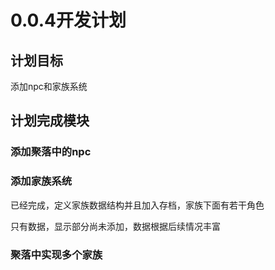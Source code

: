 ﻿# 0.0.4开发计划

## 计划目标

添加npc和家族系统

## 计划完成模块

### 添加聚落中的npc

### 添加家族系统

已经完成，定义家族数据结构并且加入存档，家族下面有若干角色

只有数据，显示部分尚未添加，数据根据后续情况丰富

### 聚落中实现多个家族